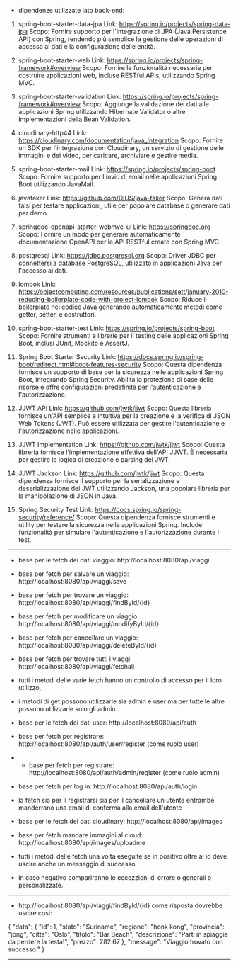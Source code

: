- dipendenze utilizzate lato back-end:

1. spring-boot-starter-data-jpa
Link: https://spring.io/projects/spring-data-jpa
Scopo: Fornire supporto per l'integrazione di JPA (Java Persistence API) con Spring, 
        rendendo più semplice la gestione delle operazioni di accesso ai dati e la configurazione delle entità.

2. spring-boot-starter-web
Link: https://spring.io/projects/spring-framework#overview
Scopo: Fornire le funzionalità necessarie per costruire applicazioni web, incluse RESTful APIs, utilizzando Spring MVC.

3. spring-boot-starter-validation
Link: https://spring.io/projects/spring-framework#overview
Scopo: Aggiunge la validazione dei dati alle applicazioni Spring utilizzando Hibernate Validator o altre implementazioni della Bean Validation.

4. cloudinary-http44
Link: https://cloudinary.com/documentation/java_integration
Scopo: Fornire un SDK per l'integrazione con Cloudinary, un servizio di gestione delle immagini e dei video, per caricare, archiviare e gestire media.

5. spring-boot-starter-mail
Link: https://spring.io/projects/spring-boot
Scopo: Fornire supporto per l'invio di email nelle applicazioni Spring Boot utilizzando JavaMail.

6. javafaker
Link: https://github.com/DiUS/java-faker
Scopo: Genera dati falsi per testare applicazioni, utile per popolare database o generare dati per demo.

7. springdoc-openapi-starter-webmvc-ui
Link: https://springdoc.org
Scopo: Fornire un modo per generare automaticamente documentazione OpenAPI per le API RESTful create con Spring MVC.

8. postgresql
Link: https://jdbc.postgresql.org
Scopo: Driver JDBC per connettersi a database PostgreSQL, utilizzato in applicazioni Java per l'accesso ai dati.

9. lombok
Link: https://objectcomputing.com/resources/publications/sett/january-2010-reducing-boilerplate-code-with-project-lombok
Scopo: Riduce il boilerplate nel codice Java generando automaticamente metodi come getter, setter, e costruttori.

10. spring-boot-starter-test
Link: https://spring.io/projects/spring-boot
Scopo: Fornire strumenti e librerie per il testing delle applicazioni Spring Boot, inclusi JUnit, Mockito e AssertJ.

11. Spring Boot Starter Security
Link: https://docs.spring.io/spring-boot/redirect.html#boot-features-security
Scopo: Questa dipendenza fornisce un supporto di base per la sicurezza nelle applicazioni Spring Boot, integrando Spring Security. Abilita la protezione di base delle risorse e offre configurazioni predefinite per l'autenticazione e l'autorizzazione.

12. JJWT API
Link: https://github.com/jwtk/jjwt
Scopo: Questa libreria fornisce un'API semplice e intuitiva per la creazione e la verifica di JSON Web Tokens (JWT). Può essere utilizzata per gestire l'autenticazione e l'autorizzazione nelle applicazioni.

13. JJWT Implementation
Link: https://github.com/jwtk/jjwt
Scopo: Questa libreria fornisce l'implementazione effettiva dell'API JJWT. È necessaria per gestire la logica di creazione e parsing dei JWT.

14. JJWT Jackson
Link: https://github.com/jwtk/jjwt
Scopo: Questa dipendenza fornisce il supporto per la serializzazione e deserializzazione dei JWT utilizzando Jackson, una popolare libreria per la manipolazione di JSON in Java.

15. Spring Security Test
Link: https://docs.spring.io/spring-security/reference/
Scopo: Questa dipendenza fornisce strumenti e utility per testare la sicurezza nelle applicazioni Spring. Include funzionalità per simulare l'autenticazione e l'autorizzazione durante i test.

-----------------------------------------------------------------------------------

- base per le fetch dei dati viaggio: http://localhost:8080/api/viaggi
- base per fetch per salvare un viaggio: http://localhost:8080/api/viaggi/save
- base per fetch per trovare un viaggio: http://localhost:8080/api/viaggi/findById/{id}
- base per fetch per modificare un viaggio: http://localhost:8080/api/viaggi/modifyById/{id}
- base per fetch per cancellare un viaggio: http://localhost:8080/api/viaggi/deleteById/{id}
- base per fetch per trovare tutti i viaggi: http://localhost:8080/api/viaggi/fetchall

- tutti i metodi delle varie fetch hanno un controllo di accesso per il loro utilizzo, 
- i metodi di get possono utilizzarle sia admin e user ma per tutte le altre possono utilizzarle solo gli admin.

- base per le fetch dei dati user: http://localhost:8080/api/auth
- base per fetch per registrare: http://localhost:8080/api/auth/user/register (come ruolo user)
- - base per fetch per registrare: http://localhost:8080/api/auth/admin/register (come ruolo admin)
- base per fetch per log in: http://localhost:8080/api/auth/login

- la fetch sia per il registrarsi sia per il cancellare un utente entrambe manderrano una email di conferma alla email dell'utente

- base per le fetch dei dati cloudinary: http://localhost:8080/api/images
- base per fetch mandare immagini al cloud: http://localhost:8080/api/images/uploadme

- tutti i metodi delle fetch una volta eseguite se in positivo oltre al id deve uscire anche un messaggio di successo
- in caso negativo compariranno le eccezzioni di errore o generali o personalizzate.

-----------------------------------------------------------------------------------

- http://localhost:8080/api/viaggi/findById/{id} come risposta dovrebbe uscire cosi:

{
"data": {
        "id": 1,
        "stato": "Suriname",
        "regione": "honk kong",
        "provincia": "jong",
        "citta": "Oslo",
        "titolo": "Bar Beach",
        "descrizione": "Parti in spiaggia da perdere la testa!",
        "prezzo": 282.67
        },
"message": "Viaggio trovato con successo."
}

-----------------------------------------------------------------------------------

